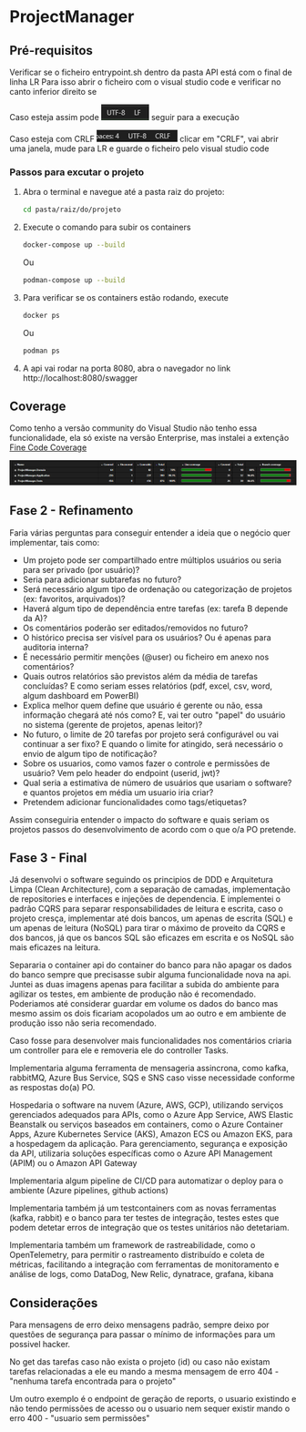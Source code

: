 # ProjectManager

## Pré-requisitos
Verificar se o ficheiro entrypoint.sh dentro da pasta API está com o final de linha LR
Para isso abrir o ficheiro com o visual studio code e verificar no canto inferior direito se

Caso esteja assim pode ![alt text](image-1.png) seguir para a execução


Caso esteja com CRLF
![alt text](image-2.png)
clicar em "CRLF", vai abrir uma janela, mude para LR e guarde o ficheiro pelo visual studio code

### Passos para excutar o projeto

1. Abra o terminal e navegue até a pasta raiz do projeto:

   ```bash
   cd pasta/raiz/do/projeto
   ```
2. Execute o comando para subir os containers
    ```bash
    docker-compose up --build
    ```
    Ou 
    ```bash
    podman-compose up --build
    ```
3. Para verificar se os containers estão rodando, execute
    ```bash
    docker ps
    ```
    Ou 
    ```bash
    podman ps
    ```

4. A api vai rodar na porta 8080, abra o navegador no link http://localhost:8080/swagger

## Coverage
Como tenho a versão community do Visual Studio não tenho essa funcionalidade, ela só existe na versão Enterprise, mas instalei a extenção [Fine Code Coverage](https://marketplace.visualstudio.com/items?itemName=FortuneNgwenya.FineCodeCoverage)

![alt text](image.png)

## Fase 2 - Refinamento
Faria várias perguntas para conseguir entender a ideia que o negócio quer implementar, tais como:

 - Um projeto pode ser compartilhado entre múltiplos usuários ou seria para ser privado (por usuário)?
 - Seria para adicionar subtarefas no futuro?
 - Será necessário algum tipo de ordenação ou categorização de projetos (ex: favoritos, arquivados)?
 - Haverá algum tipo de dependência entre tarefas (ex: tarefa B depende da A)?
 - Os comentários poderão ser editados/removidos no futuro?
 - O histórico precisa ser visível para os usuários? Ou é apenas para auditoria interna?
 - É necessário permitir menções (@user) ou ficheiro em anexo nos comentários?
 - Quais outros relatórios são previstos além da média de tarefas concluídas? E como seriam esses relatórios (pdf, excel, csv, word, algum dashboard em PowerBI)
 - Explica melhor quem define que usuário é gerente ou não, essa informação chegará até nós como? E, vai ter outro "papel" do usuário no sistema (gerente de projetos, apenas leitor)?
 - No futuro, o limite de 20 tarefas por projeto será configurável ou vai continuar a ser fixo? E quando o limite for atingido, será necessário o envio de algum tipo de notificação?
 - Sobre os usuarios, como vamos fazer o controle e permissões de usuário? Vem pelo header do endpoint (userid, jwt)?
 - Qual seria a estimativa de número de usuários que usariam o software? e quantos projetos em média um usuario iria criar?
 - Pretendem adicionar funcionalidades como tags/etiquetas?

Assim conseguiria entender o impacto do software e quais seriam os projetos passos do desenvolvimento de acordo com o que o/a PO pretende.

## Fase 3 - Final

Já desenvolvi o software seguindo os principios de DDD e Arquitetura Limpa (Clean Architecture), com a separação de camadas, implementação de repositories e interfaces e injeções de dependencia. E implementei o padrão CQRS para separar responsabilidades de leitura e escrita, caso o projeto cresça, implementar até dois bancos, um apenas de escrita (SQL) e um apenas de leitura (NoSQL) para tirar o máximo de proveito da CQRS e dos bancos, já que os bancos SQL são eficazes em escrita e os NoSQL são mais eficazes na leitura.

Separaria o container api do container do banco para não apagar os dados do banco sempre que precisasse subir alguma funcionalidade nova na api. Juntei as duas imagens apenas para facilitar a subida do ambiente para agilizar os testes, em ambiente de produção não é recomendado. Poderiamos até considerar guardar em volume os dados do banco mas mesmo assim os dois ficariam acopolados um ao outro e em ambiente de produção isso não seria recomendado.

Caso fosse para desenvolver mais funcionalidades nos comentários criaria um controller para ele e removeria ele do controller Tasks.

Implementaria alguma ferramenta de mensageria assincrona, como kafka, rabbitMQ, Azure Bus Service, SQS e SNS caso visse necessidade conforme as respostas do(a) PO.

Hospedaria o software na nuvem (Azure, AWS, GCP), utilizando serviços gerenciados adequados para APIs, como o Azure App Service, AWS Elastic Beanstalk ou serviços baseados em containers, como o Azure Container Apps, Azure Kubernetes Service (AKS), Amazon ECS ou Amazon EKS, para a hospedagem da aplicação. Para gerenciamento, segurança e exposição da API, utilizaria soluções específicas como o Azure API Management (APIM) ou o Amazon API Gateway

Implementaria algum pipeline de CI/CD para automatizar o deploy para o ambiente (Azure pipelines, github actions)

Implementaria também já um testcontainers com as novas ferramentas (kafka, rabbit) e o banco para ter testes de integração, testes estes que podem detetar erros de integração que os testes unitários não detetariam.

Implementaria também um framework de rastreabilidade, como o OpenTelemetry, para permitir o rastreamento distribuído e coleta de métricas, facilitando a integração com ferramentas de monitoramento e análise de logs, como DataDog, New Relic, dynatrace, grafana, kibana

## Considerações
Para mensagens de erro deixo mensagens padrão, sempre deixo por questões de segurança para passar o mínimo de informações para um possivel hacker.

No get das tarefas caso não exista o projeto (id) ou caso não existam tarefas relacionadas a ele eu mando a mesma mensagem de erro
404 - "nenhuma tarefa encontrada para o projeto"

Um outro exemplo é o endpoint de geração de reports, o usuario existindo e não tendo permissões de acesso ou o usuario nem sequer existir mando o erro
400 - "usuario sem permissões"
